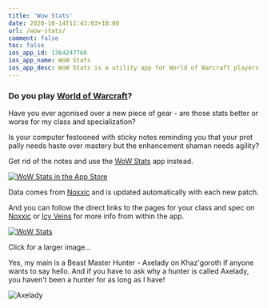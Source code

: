 ```yaml
---
title: 'Wow Stats'
date: 2020-10-14T11:43:03+10:00
url: /wow-stats/
comment: false
toc: false
ios_app_id: 1364247768
ios_app_name: WoW Stats
ios_app_desc: WoW Stats is a utility app for World of Warcraft players that gives them fast and easy access to the recommended stat priorities for each class and spec.
---
```


### Do you play [World of Warcraft][4]?

Have you ever agonised over a new piece of gear - are those stats better or worse for my class and specialization?

Is your computer festooned with sticky notes reminding you that your prot pally needs haste over mastery but the enhancement shaman needs agility?

Get rid of the notes and use the [WoW Stats][3] app instead.

[![WoW Stats in the App Store][5]][3]

Data comes from [Noxxic][1] and is updated automatically with each new patch.

And you can follow the direct links to the pages for your class and spec on [Noxxic][1] or [Icy Veins][2] for more info from within the app.

[![WoW Stats][6]][7]

Click for a larger image...

Yes, my main is a Beast Master Hunter - Axelady on Khaz'goroth if anyone wants to say hello. And if you have to ask why a hunter is called Axelady, you haven't been a hunter for as long as I have!

![Axelady][8]

[1]: http://www.noxxic.com/wow/
[2]: https://www.icy-veins.com/wow/
[3]: https://itunes.apple.com/app/wow-stats/id1364247768
[4]: https://worldofwarcraft.com/
[5]: /icons/wow-stats128.png
[6]: /images/wow-stats-small.png
[7]: /images/wow-stats.png
[8]: /images/Axe.png
